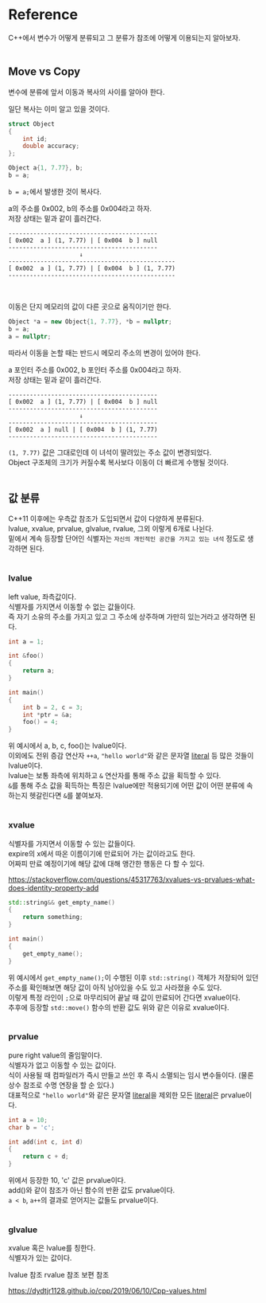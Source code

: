 # Reference  

C++에서 변수가 어떻게 분류되고 그 분류가 참조에 어떻게 이용되는지 알아보자.  
&nbsp;  

## Move vs Copy  

변수에 분류에 앞서 이동과 복사의 사이를 알아야 한다.  

일단 복사는 이미 알고 있을 것이다.  
```c++
struct Object
{
    int id;
    double accuracy;
};

Object a{1, 7.77}, b;
b = a;
```
```b = a;```에서 발생한 것이 복사다.  

a의 주소를 0x002, b의 주소를 0x004라고 하자.  
저장 상태는 밑과 같이 흘러간다.  
```
------------------------------------------
[ 0x002  a ] (1, 7.77) | [ 0x004  b ] null
------------------------------------------
                    ↓
-----------------------------------------------
[ 0x002  a ] (1, 7.77) | [ 0x004  b ] (1, 7.77)
-----------------------------------------------            
```
&nbsp;  

이동은 단지 메모리의 값이 다른 곳으로 움직이기만 한다.  
```c++
Object *a = new Object{1, 7.77}, *b = nullptr;
b = a;
a = nullptr;
```
따라서 이동을 논할 때는 반드시 메모리 주소의 변경이 있어야 한다.  

a 포인터 주소를 0x002, b 포인터 주소를 0x004라고 하자.  
저장 상태는 밑과 같이 흘러간다.  
```
------------------------------------------
[ 0x002  a ] (1, 7.77) | [ 0x004  b ] null
------------------------------------------
                    ↓
------------------------------------------
[ 0x002  a ] null | [ 0x004  b ] (1, 7.77)
------------------------------------------                  
```
```(1, 7.77)``` 값은 그대로인데 이 녀석이 딸려있는 주소 값이 변경되었다.  
Object 구조체의 크기가 커질수록 복사보다 이동이 더 빠르게 수행될 것이다.  
&nbsp;  

## 값 분류  

C++11 이후에는 우측값 참조가 도입되면서 값이 다양하게 분류된다.  
lvalue, xvalue, prvalue, glvalue, rvalue, 그외 이렇게 6개로 나뉜다.  
밑에서 계속 등장할 단어인 식별자는 ```자신의 개인적인 공간을 가지고 있는 녀석``` 정도로 생각하면 된다.  
&nbsp;  

### lvalue  

left value, 좌측값이다.  
식별자를 가지면서 이동할 수 없는 값들이다.  
즉 자기 소유의 주소를 가지고 있고 그 주소에 상주하며 가만히 있는거라고 생각하면 된다.  
```c++
int a = 1;

int &foo()
{
    return a;
}

int main()
{
    int b = 2, c = 3;
    int *ptr = &a;
    foo() = 4;
}
```
위 예시에서 a, b, c, foo()는 lvalue이다.  
이외에도 전위 증감 연산자 ```++a```, ```"hello world"```와 같은 문자열 [literal](https://www.geeksforgeeks.org/literals-in-c-cpp-with-examples/) 등 많은 것들이 lvalue이다.  
lvalue는 보통 좌측에 위치하고 ```&``` 연산자를 통해 주소 값을 획득할 수 있다.  
```&```를 통해 주소 값을 획득하는 특징은 lvalue에만 적용되기에 어떤 값이 어떤 분류에 속하는지 헷갈린다면 ```&```를 붙여보자.  
&nbsp;  

### xvalue  

식별자를 가지면서 이동할 수 있는 값들이다.  
expire의 x에서 따온 이름이기에 만료되어 가는 값이라고도 한다.  
어짜피 만료 예정이기에 해당 값에 대해 앵간한 행동은 다 할 수 있다.

https://stackoverflow.com/questions/45317763/xvalues-vs-prvalues-what-does-identity-property-add
```c++
std::string&& get_empty_name()
{
    return something;
}

int main()
{
    get_empty_name();
}
```
위 예시에서 ```get_empty_name();```이 수행된 이후 ```std::string()``` 객체가 저장되어 있던 주소를 확인해보면 해당 값이 아직 남아있을 수도 있고 사라졌을 수도 있다.  
이렇게 특정 라인이 ```;```으로 마무리되어 끝날 때 값이 만료되어 간다면 xvalue이다.  
추후에 등장할 ```std::move()``` 함수의 반환 값도 위와 같은 이유로 xvalue이다.  
&nbsp;  

### prvalue  

pure right value의 줄임말이다.  
식별자가 없고 이동할 수 있는 값이다.  
식이 사용될 때 컴파일러가 즉시 만들고 쓰인 후 즉시 소멸되는 임시 변수들이다. (물론 상수 참조로 수명 연장을 할 순 있다.)   
대표적으로 ```"hello world"```와 같은 문자열 [literal](https://www.geeksforgeeks.org/literals-in-c-cpp-with-examples/)을 제외한 모든 [literal](https://www.geeksforgeeks.org/literals-in-c-cpp-with-examples/)은 prvalue이다.  
```c++
int a = 10;
char b = 'c';

int add(int c, int d)
{
    return c + d;
}
```
위에서 등장한 10, 'c' 값은 prvalue이다.  
add()와 같이 참조가 아닌 함수의 반환 값도 prvalue이다.  
```a < b```, ```a++```의 결과로 얻어지는 값들도 prvalue이다.  
&nbsp;  

### glvalue  

xvalue 혹은 lvalue를 칭한다.  
식별자가 있는 값이다.  









lvalue 참조
rvalue 참조
보편 참조

https://dydtjr1128.github.io/cpp/2019/06/10/Cpp-values.html